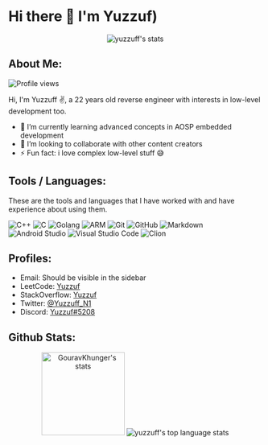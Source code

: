 # Hi there 👋 I'm Yuzzuf)

<p align="center">
    <img src="https://github-profile-trophy.vercel.app/?username=yuzzuff&theme=darkhub&margin-w=15&margin-h=15&column=6&v=2" alt="yuzzuff's stats" />
</p>

## About Me:

<img src="https://komarev.com/ghpvc/?username=yuzzuff&label=Profile%20views&color=70a5fd&style=flat" alt="Profile views" />

Hi, I'm Yuzzuff ✌️, a 22 years old reverse engineer with interests in low-level development too.

- 🌱 I’m currently learning advanced concepts in AOSP embedded development
- 👯 I’m looking to collaborate with other content creators
- ⚡ Fun fact: i love complex low-level stuff 😅

## Tools / Languages:

These are the tools and languages that I have worked with and have experience about using them.

![C++](https://img.shields.io/badge/-C++-05122A?style=flat&logo=c%2B%2B)
![C](https://img.shields.io/badge/-CLang-05122A?style=flat&logo=c)
![Golang](https://img.shields.io/badge/-GoLang-05122A?style=flat&logo=go)
![ARM](https://img.shields.io/badge/-ARM-05122A?style=flat&logo=arm)
![Git](https://img.shields.io/badge/-Git-05122A?style=flat&logo=git)
![GitHub](https://img.shields.io/badge/-GitHub-05122A?style=flat&logo=github)
![Markdown](https://img.shields.io/badge/-Markdown-05122A?style=flat&logo=markdown)
![Android Studio](https://img.shields.io/badge/-Android%20Studio-05122A?style=flat&logo=android-studio)
![Visual Studio Code](https://img.shields.io/badge/-Visual%20Studio%20Code-05122A?style=flat&logo=visual-studio-code&logoColor=007ACC)
![Clion](https://img.shields.io/badge/-CLion-05122A?style=flat&logo=clion)

## Profiles:

- Email: Should be visible in the sidebar
- LeetCode: [Yuzzuf](https://leetcode.com/yuzzuff/)
- StackOverflow: [Yuzzuf](https://stackoverflow.com/users/19577131/yuzzuf)
- Twitter: [@Yuzzuff_N1](https://twitter.com/Yuzzuff_N1)
- Discord: [Yuzzuf#5208](https://discord.com/users/998586873641451560)

## Github Stats:

<p align="center">
    <img height="165" src="https://github-readme-stats.vercel.app/api?username=yuzzuff&count_private=true&include_all_commits=true&theme=tokyonight" alt="GouravKhunger's stats" />
    <img src="https://github-readme-stats.vercel.app/api/top-langs/?username=yuzzuff&layout=compact&theme=tokyonight" alt="yuzzuff's top language stats" />
</p>
